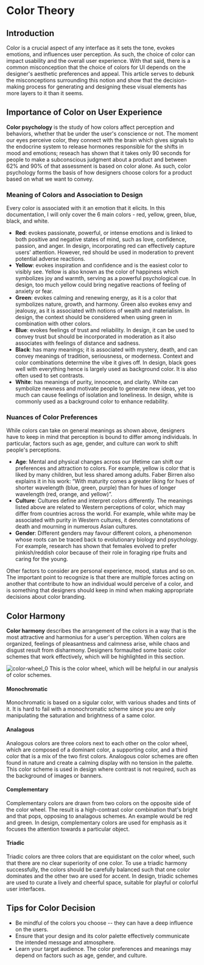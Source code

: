 # Color Theory

## Introduction
Color is a crucial aspect of any interface as it sets the tone, evokes emotions, and influences user perception. As such, the choice of color can impact usability and the overall user experience. With that said, there is a common misconception that the choice of colors for UI depends on the designer's aesthetic preferences and appeal. This article serves to debunk the misconceptions surrounding this notion and show that the decision-making process for generating and designing these visual elements has more layers to it than it seems.

## Importance of Color on User Experience
**Color psychology** is the study of how colors affect perception and behaviors, whether that be under the user's conscience or not. The moment our eyes perceive color, they connect with the brain which gives signals to the endocrine system to release hormones responsible for the shifts in mood and emotions; reseach has shown that it takes only 90 seconds for people to make a subconscious judgment about a product and between 62% and 90% of that assessment is based on color alone. As such, color psychology forms the basis of how designers choose colors for a product based on what we want to convey.

### Meaning of Colors and Association to Design
Every color is associated with it an emotion that it elicits. In this documentation, I will only cover the 6 main colors - red, yellow, green, blue, black, and white. 
* **Red**: evokes passionate, powerful, or intense emotions and is linked to both positive and negative states of mind, such as love, confidence, passion, and anger. In design, incorporating red can effectively capture users' attention. However, red should be used in moderation to prevent potential adverse reactions.
* **Yellow**: evokes inspiration and confidence and is the easiest color to visibly see. Yellow is also known as the color of happiness which symbolizes joy and warmth, serving as a powerful psychological cue. In design, too much yellow could bring negative reactions of feeling of anxiety or fear.
* **Green**: evokes calming and renewing energy, as it is a color that symbolizes nature, growth, and harmony. Green also evokes envy and jealousy, as it is associated with notions of wealth and materialism. In design, the context should be considered when using green in combination with other colors.
* **Blue**: evokes feelings of trust and reliability. In design, it can be used to convey trust but should be incorporated in moderation as it also associates with feelings of distance and sadness.
* **Black**: has many meanings; it is associated with mystery, death, and can convey meanings of tradition, seriousness, or moderness. Context and color combinations determine the vibe it gives off. In design, black goes well with everything hence is largely used as background color. It is also often used to set contrasts.
* **White**: has meanings of purity, innocence, and clarity. White can symbolize newness and motivate people to generate new ideas, yet too much can cause feelings of isolation and loneliness. In design, white is commonly used as a background color to enhance redability.

### Nuances of Color Preferences
While colors can take on general meanings as shown above, designers have to keep in mind that perception is bound to differ among individuals. In particular, factors such as age, gender, and culture can work to shift people's perceptions. 
* **Age**: Mental and physical changes across our lifetime can shift our preferences and attraction to colors. For example, yellow is color that is liked by many children, but less shared among adults. Faber Birren also explains it in his work: “With maturity comes a greater liking for hues of shorter wavelength (blue, green, purple) than for hues of longer wavelength (red, orange, and yellow)”.
* **Culture**: Cultures define and interpret colors differently. The meanings listed above are related to Western perceptions of color, which may differ from countries across the world. For example, while white may be associated with purity in Western cultures, it denotes connotations of death and mourning in numerous Asian cultures.
* **Gender**: Different genders may favour different colors, a phenomenon whose roots can be traced back to evolutionary biology and psychology. For example, research has shown that females evolved to prefer pinkish/reddish color because of their role in foraging ripe fruits and caring for the young. 

Other factors to consider are personal experience, mood, status and so on. The important point to recognize is that there are multiple forces acting on another that contribute to how an individual would perceive of a color, and is something that designers should keep in mind when making appropriate decisions about color branding. 

## Color Harmony
**Color harmony** describes the arrangement of the colors in a way that is the most attractive and harmonius for a user's perception. When colors are organized, feelings of pleasantness and calmness arise, while chaos and disgust result from disharmony. Designers formaulted some basic color schemes that work effectively, which will be highlighted in this section. 

![color-wheel_0](https://github.com/learning-software-engineering/learning-software-engineering.github.io/assets/107783734/62cafc9d-4655-46e3-b19e-f3fa30548daf)
This is the color wheel, which will be helpful in our analysis of color schemes. 

#### Monochromatic
Monochromatic is based on a sigular color, with various shades and tints of it. It is hard to fail with a monochromatic scheme since you are only manipulating the saturation and brightness of a same color. 
#### Analagous
Analogous colors are three colors next to each other on the color wheel, which are composed of a dominant color, a supporting color, and a third color that is a mix of the two first colors. Analogous color schemes are often found in nature and create a calming display with no tension in the palette. This color scheme is used in design where contrast is not required, such as the background of images or banners. 
#### Complementary
Complementary colors are drawn from two colors on the opposite side of the color wheel. The result is a high-contrast color combination that's bright and that pops, opposing to analagous schemes. An example would be red and green. In design, complementary colors are used for emphasis as it focuses the attention towards a particular object.
#### Triadic
Triadic colors are three colors that are equidistant on the color wheel, such that there are no clear superiority of one color. To use a triadic harmony successfully, the colors should be carefully balanced such that one color dominates and the other two are used for accent. In design, triadic schemes are used to curate a lively and cheerful space, suitable for playful or colorful user interfaces.

## Tips for Color Decision
* Be mindful of the colors you choose -- they can have a deep influence on the users.
* Ensure that your design and its color palette effectively communicate the intended message and atmosphere.
* Learn your target audience. The color preferences and meanings may depend on factors such as age, gender, and culture.

